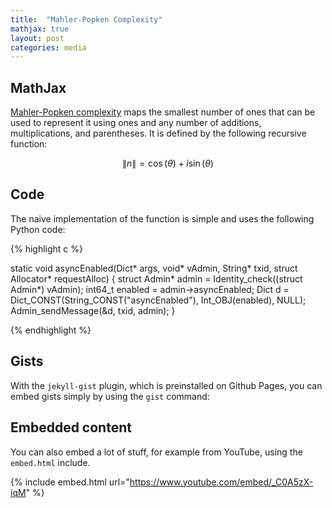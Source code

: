 ```yaml
---
title:  "Mahler-Popken Complexity"
mathjax: true
layout: post
categories: media
---
```


## MathJax

[Mahler-Popken complexity](https://en.wikipedia.org/wiki/Integer_complexity) maps the smallest number of ones that can be used to represent it using ones and any number of additions, multiplications, and parentheses. It is defined by the following recursive function:

$$ \lVert n\rVert=\cos(\theta)+i\sin(\theta) $$

## Code

The naive implementation of the function is simple and uses the following Python code:

{% highlight c %}

static void asyncEnabled(Dict* args, void* vAdmin, String* txid, struct Allocator* requestAlloc)
{
    struct Admin* admin = Identity_check((struct Admin*) vAdmin);
    int64_t enabled = admin->asyncEnabled;
    Dict d = Dict_CONST(String_CONST("asyncEnabled"), Int_OBJ(enabled), NULL);
    Admin_sendMessage(&d, txid, admin);
}

{% endhighlight %}

## Gists

With the `jekyll-gist` plugin, which is preinstalled on Github Pages, you can embed gists simply by using the `gist` command:

<script src="https://gist.github.com/5555251.js?file=gist.md"></script>

## Embedded content

You can also embed a lot of stuff, for example from YouTube, using the `embed.html` include.

{% include embed.html url="https://www.youtube.com/embed/_C0A5zX-iqM" %}
